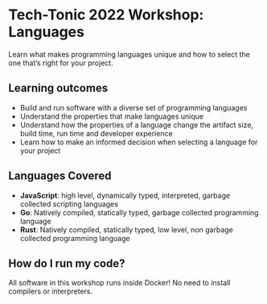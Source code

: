 # Tech-Tonic 2022 Workshop: Languages

Learn what makes programming languages unique and how to select the one that’s right for your project.

## Learning outcomes

-   Build and run software with a diverse set of programming languages
-   Understand the properties that make languages unique
-   Understand how the properties of a language change the artifact size, build time, run time and developer experience
-   Learn how to make an informed decision when selecting a language for your project

## Languages Covered

-   **JavaScript**: high level, dynamically typed, interpreted, garbage collected scripting languages
-   **Go**: Natively compiled, statically typed, garbage collected programming language
-   **Rust**: Natively compiled, statically typed, low level, non garbage collected programming language

## How do I run my code?

All software in this workshop runs inside Docker!
No need to install compilers or interpreters.
